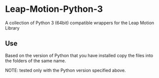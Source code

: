 # Leap-Motion-Python-3
A collection of Python 3 (64bit) compatible wrappers for the Leap Motion Library

## Use
Based on the version of Python that you have installed copy the files into the folders of the same name.

NOTE: tested only with the Python version specified above.
